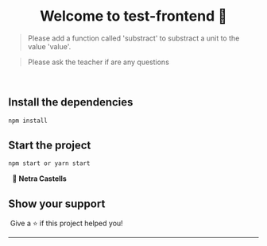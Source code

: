 <h1 align="center">Welcome to test-frontend 👋</h1>

> Please add a function called 'substract' to substract a unit to the value 'value'.

> Please ask the teacher if are any questions


​
## Install the dependencies
```sh
npm install
```

## Start the project
```sh
npm start or yarn start
```
​
​
👤 **Netra Castells**
​
​
## Show your support
​
Give a ⭐️ if this project helped you!
​
***